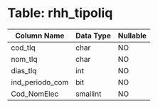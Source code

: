 # Table: rhh_tipoliq

| Column Name | Data Type | Nullable |
|-------------|-----------|----------|
| cod_tlq | char | NO |
| nom_tlq | char | NO |
| dias_tlq | int | NO |
| ind_periodo_com | bit | NO |
| Cod_NomElec | smallint | NO |
